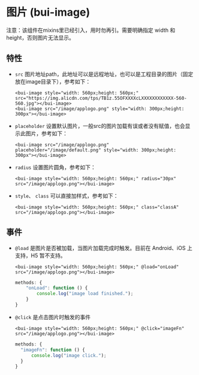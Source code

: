 # 图片 \(bui-image\)

注意：该组件在mixins里已经引入，用时勿再引。需要明确指定 width 和 height，否则图片无法显示。

## 特性

* `src` 图片地址path，此地址可以是远程地址，也可以是工程目录的图片（固定放在image目录下），参考如下：

  ```
  <bui-image style="width: 560px;height: 560px;" src="https://img.alicdn.com/tps/TB1z.55OFXXXXcLXXXXXXXXXXXX-560-560.jpg"></bui-image>
  <bui-image src="/image/applogo.png" style="width: 300px;height: 300px"></bui-image>
  ```

* `placeholder` 设置默认图片，一般src的图片加载有误或者没有赋值，也会显示此图片，参考如下：

  ```
  <bui-image src="/image/applogo.png" placeholder="/image/default.png" style="width: 300px;height: 300px"></bui-image>
  ```

* `radius` 设置图片圆角，参考如下：

  ```
  <bui-image style="width: 560px;height: 560px;" radius="30px" src="/image/applogo.png"></bui-image>
  ```

* `style`、 `class` 可以直接加样式，参考如下：

  ```
  <bui-image style="width: 560px;height: 560px;" class="classA" src="/image/applogo.png"></bui-image>
  ```

## 事件

* `@load` 是图片是否被加载，当图片加载完成时触发。目前在 Android、iOS 上支持，H5 暂不支持。

  ```
  <bui-image style="width: 560px;height: 560px;" @load="onLoad" src="/image/applogo.png"></bui-image>
  ```

  ```js
  methods: {
      "onLoad": function () {
          console.log("image load finished.");
      }
  }
  ```

* `@click` 是点击图片时触发的事件

  ```
  <bui-image style="width: 560px;height: 560px;" @click="imageFn" src="/image/applogo.png"></bui-image>
  ```

  ```js
  methods: {
    "imageFn": function () {
        console.log("image click.");
    }
  }
  ```



